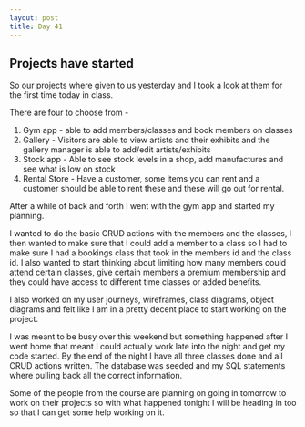 ```yaml
---
layout: post
title: Day 41
---
```



## Projects have started

So our projects where given to us yesterday and I took a look at them for the first time today in class.

There are four to choose from -

1. Gym app - able to add members/classes and book members on classes
2. Gallery - Visitors are able to view artists and their exhibits and the gallery manager is able to add/edit artists/exhibits
3. Stock app - Able to see stock levels in a shop, add manufactures and see what is low on stock
4. Rental Store - Have a customer, some items you can rent and a customer should be able to rent these and these will go out for rental.

After a while of back and forth I went with the gym app and started my planning.

I wanted to do the basic CRUD actions with the members and the classes, I then wanted to make sure that I could add a member to a class so I had to make sure I had a bookings class that took in the members id and the class id. I also wanted to start thinking about limiting how many members could attend certain classes, give certain members a premium membership and they could have access to different time classes or added benefits.

I also worked on my user journeys, wireframes, class diagrams, object diagrams and felt like I am in a pretty decent place to start working on the project.

I was meant to be busy over this weekend but something happened after I went home that meant I could actually work late into the night and get my code started. By the end of the night I have all three classes done and all CRUD actions written. The database was seeded and my SQL statements where pulling back all the correct information.

Some of the people from the course are planning on going in tomorrow to work on their projects so with what happened tonight I will be heading in too so that I can get some help working on it.
